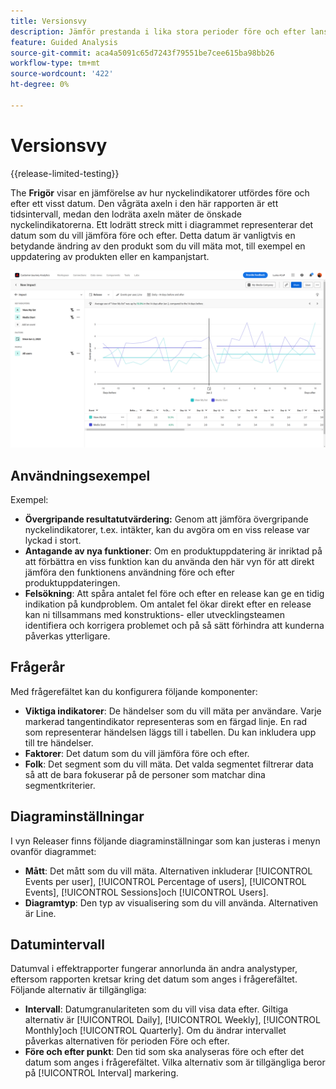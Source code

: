 ```yaml
---
title: Versionsvy
description: Jämför prestanda i lika stora perioder före och efter lanseringen.
feature: Guided Analysis
source-git-commit: aca4a5091c65d7243f79551be7cee615ba98bb26
workflow-type: tm+mt
source-wordcount: '422'
ht-degree: 0%

---
```


# Versionsvy

{{release-limited-testing}}

The **Frigör** visar en jämförelse av hur nyckelindikatorer utfördes före och efter ett visst datum. Den vågräta axeln i den här rapporten är ett tidsintervall, medan den lodräta axeln mäter de önskade nyckelindikatorerna. Ett lodrätt streck mitt i diagrammet representerar det datum som du vill jämföra före och efter. Detta datum är vanligtvis en betydande ändring av den produkt som du vill mäta mot, till exempel en uppdatering av produkten eller en kampanjstart.

![Frigör](../assets/release.png)

## Användningsexempel

Exempel:

* **Övergripande resultatutvärdering:** Genom att jämföra övergripande nyckelindikatorer, t.ex. intäkter, kan du avgöra om en viss release var lyckad i stort.
* **Antagande av nya funktioner**: Om en produktuppdatering är inriktad på att förbättra en viss funktion kan du använda den här vyn för att direkt jämföra den funktionens användning före och efter produktuppdateringen.
* **Felsökning**: Att spåra antalet fel före och efter en release kan ge en tidig indikation på kundproblem. Om antalet fel ökar direkt efter en release kan ni tillsammans med konstruktions- eller utvecklingsteamen identifiera och korrigera problemet och på så sätt förhindra att kunderna påverkas ytterligare.

## Frågerår

Med frågerefältet kan du konfigurera följande komponenter:

* **Viktiga indikatorer**: De händelser som du vill mäta per användare. Varje markerad tangentindikator representeras som en färgad linje. En rad som representerar händelsen läggs till i tabellen. Du kan inkludera upp till tre händelser.
* **Faktorer**: Det datum som du vill jämföra före och efter.
* **Folk**: Det segment som du vill mäta. Det valda segmentet filtrerar data så att de bara fokuserar på de personer som matchar dina segmentkriterier.

## Diagraminställningar

I vyn Releaser finns följande diagraminställningar som kan justeras i menyn ovanför diagrammet:

* **Mått**: Det mått som du vill mäta. Alternativen inkluderar [!UICONTROL Events per user], [!UICONTROL Percentage of users], [!UICONTROL Events], [!UICONTROL Sessions]och [!UICONTROL Users].
* **Diagramtyp**: Den typ av visualisering som du vill använda. Alternativen är Line.

## Datumintervall

Datumval i effektrapporter fungerar annorlunda än andra analystyper, eftersom rapporten kretsar kring det datum som anges i frågerefältet. Följande alternativ är tillgängliga:

* **Intervall**: Datumgranulariteten som du vill visa data efter. Giltiga alternativ är [!UICONTROL Daily], [!UICONTROL Weekly], [!UICONTROL Monthly]och [!UICONTROL Quarterly]. Om du ändrar intervallet påverkas alternativen för perioden Före och efter.
* **Före och efter punkt**: Den tid som ska analyseras före och efter det datum som anges i frågerefältet. Vilka alternativ som är tillgängliga beror på [!UICONTROL Interval] markering.
